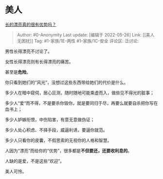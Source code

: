# 美人
[长的漂亮真的很有优势吗？](https://www.zhihu.com/question/301105442/answer/2502762774)

> Author: #0-Anonymity
> Last update: [编辑于 2022-05-26]
> Link: [[美人无困扰]]
> Tag: #1-家族/1E-两性 #1-家族/1C-安全
> 评论区:
> 泛讨论:

男性长得漂亮不讨论了。

女性长得漂亮则有长得漂亮的痛苦。

甚至是**危险**。

你只看到她们的“风光”，没想过这些东西带给她们的代价是什么。

多少人在暗中窥伺，居心叵测，随时随地可能乘虚而入，做些见不得光的脏事；

多少人“爱“而不得，不是要杀你毁你，就是要同归于尽，再要么就要自杀把你写在血书上；

多少人妒嫉衔恨，中伤陷害，有意无意做伪证；

多少人处心积虑、不择手段，威逼利诱，要逼你就范。

多少人只看你的皮囊，不假思索的无视你的人格和智慧。

人因为“漂亮”而给你的“优势”，很多都是**不但要还，还要收利息的**。

人缺的是爱，不是这些“欢迎”。

美人可怜。
